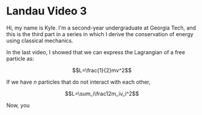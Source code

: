 # Landau Video 3

Hi, my name is Kyle. I'm a second-year undergraduate at Georgia Tech, and this is the third part in a series in which I derive the conservation of energy using classical mechanics.

In the last video, I showed that we can express the Lagrangian of a free particle as:

$$L=\frac{1}{2}mv^2$$

If we have $n$ particles that do not interact with each other,

$$L=\sum_i\frac12m_iv_i^2$$

Now, you